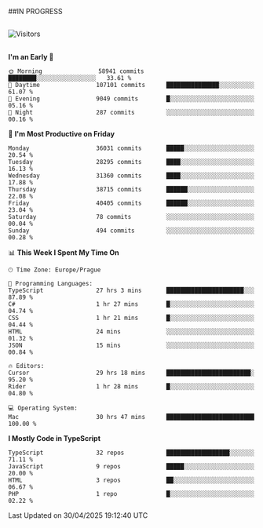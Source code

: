 ##IN PROGRESS
##
![Visitors](https://komarev.com/ghpvc/?username=petrbui&style=for-the-badge&label=Visitors+👀)



##
<!--
[![My GitHub stats](https://github-readme-stats.vercel.app/api?username=petrbui&theme=github_dark)](https://github.com/anuraghazra/github-readme-stats)

[![My wakatime stats](https://github-readme-stats.vercel.app/api/wakatime?username=petrbui&theme=github_dark)](https://github.com/anuraghazra/github-readme-stats)
-->
<!--START_SECTION:waka-->
**I'm an Early 🐤** 

```text
🌞 Morning                58941 commits       ████████░░░░░░░░░░░░░░░░░   33.61 % 
🌆 Daytime                107101 commits      ███████████████░░░░░░░░░░   61.07 % 
🌃 Evening                9049 commits        █░░░░░░░░░░░░░░░░░░░░░░░░   05.16 % 
🌙 Night                  287 commits         ░░░░░░░░░░░░░░░░░░░░░░░░░   00.16 % 
```
📅 **I'm Most Productive on Friday** 

```text
Monday                   36031 commits       █████░░░░░░░░░░░░░░░░░░░░   20.54 % 
Tuesday                  28295 commits       ████░░░░░░░░░░░░░░░░░░░░░   16.13 % 
Wednesday                31360 commits       ████░░░░░░░░░░░░░░░░░░░░░   17.88 % 
Thursday                 38715 commits       ██████░░░░░░░░░░░░░░░░░░░   22.08 % 
Friday                   40405 commits       ██████░░░░░░░░░░░░░░░░░░░   23.04 % 
Saturday                 78 commits          ░░░░░░░░░░░░░░░░░░░░░░░░░   00.04 % 
Sunday                   494 commits         ░░░░░░░░░░░░░░░░░░░░░░░░░   00.28 % 
```


📊 **This Week I Spent My Time On** 

```text
🕑︎ Time Zone: Europe/Prague

💬 Programming Languages: 
TypeScript               27 hrs 3 mins       ██████████████████████░░░   87.89 % 
C#                       1 hr 27 mins        █░░░░░░░░░░░░░░░░░░░░░░░░   04.74 % 
CSS                      1 hr 21 mins        █░░░░░░░░░░░░░░░░░░░░░░░░   04.44 % 
HTML                     24 mins             ░░░░░░░░░░░░░░░░░░░░░░░░░   01.32 % 
JSON                     15 mins             ░░░░░░░░░░░░░░░░░░░░░░░░░   00.84 % 

🔥 Editors: 
Cursor                   29 hrs 18 mins      ████████████████████████░   95.20 % 
Rider                    1 hr 28 mins        █░░░░░░░░░░░░░░░░░░░░░░░░   04.80 % 

💻 Operating System: 
Mac                      30 hrs 47 mins      █████████████████████████   100.00 % 
```

**I Mostly Code in TypeScript** 

```text
TypeScript               32 repos            ██████████████████░░░░░░░   71.11 % 
JavaScript               9 repos             █████░░░░░░░░░░░░░░░░░░░░   20.00 % 
HTML                     3 repos             ██░░░░░░░░░░░░░░░░░░░░░░░   06.67 % 
PHP                      1 repo              █░░░░░░░░░░░░░░░░░░░░░░░░   02.22 % 
```




 Last Updated on 30/04/2025 19:12:40 UTC
<!--END_SECTION:waka-->
